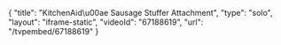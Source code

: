 {
    "title": "KitchenAid\u00ae Sausage Stuffer Attachment",
    "type": "solo",
    "layout": "iframe-static",
    "videoId": "67188619",
    "url": "\/tvpembed\/67188619"
}